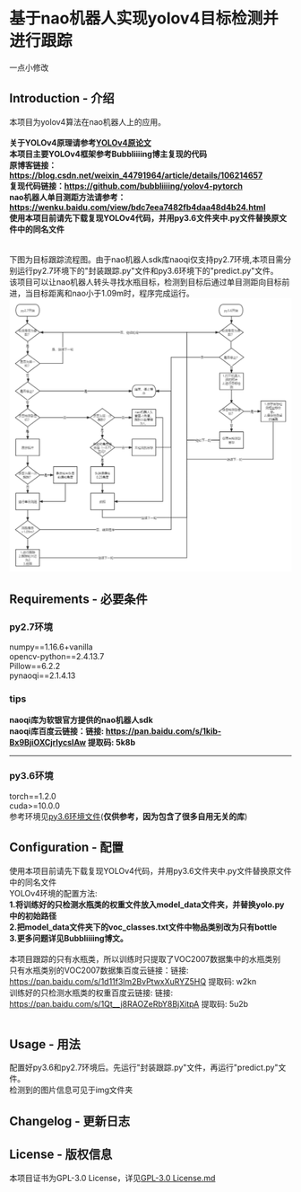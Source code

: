 # 基于nao机器人实现yolov4目标检测并进行跟踪
一点小修改
## Introduction - 介绍
本项目为yolov4算法在nao机器人上的应用。<br><br>
**关于YOLOv4原理请参考[YOLOv4原论文](https://arxiv.org/pdf/2004.10934.pdf)<br>
本项目主要YOLOv4框架参考Bubbliiiing博主复现的代码<br>
原博客链接：https://blog.csdn.net/weixin_44791964/article/details/106214657<br>
复现代码链接：https://github.com/bubbliiiing/yolov4-pytorch<br>
nao机器人单目测距方法请参考：https://wenku.baidu.com/view/bdc7eea7482fb4daa48d4b24.html<br>
使用本项目前请先下载复现YOLOv4代码，并用py3.6文件夹中.py文件替换原文件中的同名文件<br>**<br><br>
下图为目标跟踪流程图。由于nao机器人sdk库naoqi仅支持py2.7环境,本项目需分别运行py2.7环境下的"封装跟踪.py"文件和py3.6环境下的"predict.py"文件。<br>
该项目可以让nao机器人转头寻找水瓶目标，检测到目标后通过单目测距向目标前进，当目标距离和nao小于1.09m时，程序完成运行。
![image](https://github.com/leibusigo/nao-tracking-yolov4/blob/main/img/nao%E6%9C%BA%E5%99%A8%E4%BA%BA%E8%B7%9F%E8%B8%AA%E6%B5%81%E7%A8%8B.png)
## Requirements - 必要条件
### **py2.7环境**<br>
numpy==1.16.6+vanilla<br>
opencv-python==2.4.13.7<br>
Pillow==6.2.2<br>
pynaoqi==2.1.4.13<br>
### **tips**
**naoqi库为软银官方提供的nao机器人sdk<br>naoqi库百度云链接：链接: https://pan.baidu.com/s/1kib-Bx9BjiOXCjrIycsIAw 提取码: 5k8b**
***
### **py3.6环境**<br>
torch==1.2.0 <br>
cuda>=10.0.0<br>
参考环境见[py3.6环境文件](https://github.com/leibusigo/nao-tracking-yolov4/blob/main/3.6%E7%8E%AF%E5%A2%83/requirements.txt)(**仅供参考，因为包含了很多自用无关的库**)
## Configuration - 配置
使用本项目前请先下载复现YOLOv4代码，并用py3.6文件夹中.py文件替换原文件中的同名文件<br>
YOLOv4环境的配置方法:<br>
**1.将训练好的只检测水瓶类的权重文件放入model_data文件夹，并替换yolo.py中的初始路径<br>
2.把model_data文件夹下的voc_classes.txt文件中物品类别改为只有bottle<br>
3.更多问题详见Bubbliiiing博文。<br><br>**
本项目跟踪的只有水瓶类，所以训练时只提取了VOC2007数据集中的水瓶类别<br>
只有水瓶类别的VOC2007数据集百度云链接：链接: https://pan.baidu.com/s/1d11f3lm2BvPtwxXuRYZ5HQ 提取码: w2kn <br>
训练好的只检测水瓶类的权重百度云链接: 链接: https://pan.baidu.com/s/1Qt__j8RAOZeRbY8BjXitpA 提取码: 5u2b <br><br>
## Usage - 用法
配置好py3.6和py2.7环境后。先运行"封装跟踪.py"文件，再运行"predict.py"文件。<br>
检测到的图片信息可见于img文件夹<br>
## Changelog - 更新日志
## License - 版权信息
本项目证书为GPL-3.0 License，详见[GPL-3.0 License.md](https://github.com/leibusigo/nao-tracking-yolov4/blob/main/LICENSE)
